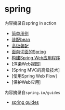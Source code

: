 # spring

内容摘录自spring in action

- [简单用例](md/1.md)
- [装配bean](md/2.md)
- [高级装配](md/3.md)
- [面向切面的Spring](md/4.md)
- [构建Spring Web应用程序](md/5.md)
- [渲染Web视图]
- [Spring MVC的高级技术]
- [使用Spring Web Flow]
- [保护Web应用]

内容摘录自`spring.io/guides`

- [spring guides](spring_guides/spring_guides_index.md)